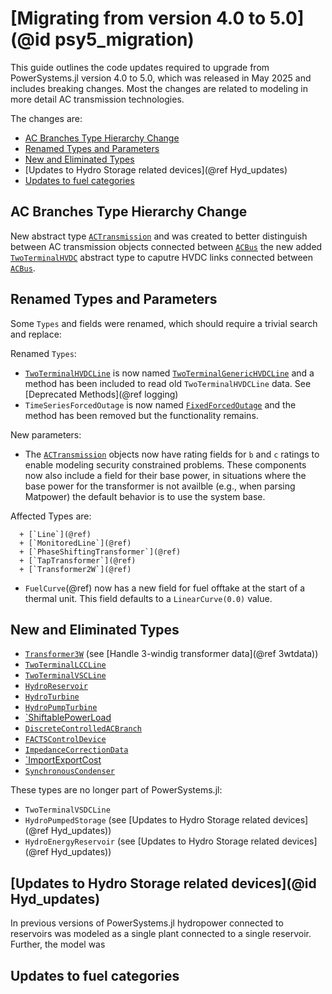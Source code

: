 # [Migrating from version 4.0 to 5.0](@id psy5_migration)

This guide outlines the code updates required to upgrade from PowerSystems.jl version 4.0
to 5.0, which was released in May 2025 and includes breaking changes. Most the changes are related
to modeling in more detail AC transmission technologies.

The changes are:

  - [AC Branches Type Hierarchy Change](@ref)
  - [Renamed Types and Parameters](@ref)
  - [New and Eliminated Types](@ref)
  - [Updates to Hydro Storage related devices](@ref Hyd_updates)
  - [Updates to fuel categories](@ref)

## AC Branches Type Hierarchy Change

New abstract type [`ACTransmission`](@ref) and was created to better distinguish between AC transmission objects connected between [`ACBus`](@ref) the new added [`TwoTerminalHVDC`](@ref) abstract type to caputre HVDC links connected between [`ACBus`](@ref).

## Renamed Types and Parameters

Some `Types` and fields were renamed, which should require a trivial search and replace:

Renamed `Types`:

  - [`TwoTerminalHVDCLine`](@ref) is now named [`TwoTerminalGenericHVDCLine`](@ref) and a method has been included to read old `TwoTerminalHVDCLine` data. See [Deprecated Methods](@ref logging)
  - `TimeSeriesForcedOutage` is now named [`FixedForcedOutage`](@ref) and the method has been removed but the functionality remains.

New parameters:

  - The [`ACTransmission`](@ref) objects now have rating fields for `b` and `c` ratings to enable modeling security constrained problems. These components now also include a field for their base power, in situations where the base power for the transformer is not availble (e.g., when parsing Matpower) the default behavior is to use the system base.

Affected Types are:

      + [`Line`](@ref)
      + [`MonitoredLine`](@ref)
      + [`PhaseShiftingTransformer`](@ref)
      + [`TapTransformer`](@ref)
      + [`Transformer2W`](@ref)

  - `FuelCurve`(@ref) now has a new field for fuel offtake at the start of a thermal unit. This field defaults to a `LinearCurve(0.0)` value.

## New and Eliminated Types

  - [`Transformer3W`](@ref) (see [Handle 3-windig transformer data](@ref 3wtdata))
  - [`TwoTerminalLCCLine`](@ref)
  - [`TwoTerminalVSCLine`](@ref)
  - [`HydroReservoir`](@ref)
  - [`HydroTurbine`](@ref)
  - [`HydroPumpTurbine`](@ref)
  - [`ShiftablePowerLoad](@ref)
  - [`DiscreteControlledACBranch`](@ref)
  - [`FACTSControlDevice`](@ref)
  - [`ImpedanceCorrectionData`](@ref)
  - [`ImportExportCost](@ref)
  - [`SynchronousCondenser`](@ref)

These types are no longer part of PowerSystems.jl:

  - `TwoTerminalVSDCLine`
  - `HydroPumpedStorage` (see [Updates to Hydro Storage related devices](@ref Hyd_updates))
  - `HydroEnergyReservoir` (see [Updates to Hydro Storage related devices](@ref Hyd_updates))

## [Updates to Hydro Storage related devices](@id Hyd_updates)

In previous versions of PowerSystems.jl hydropower connected to reservoirs was modeled as a single plant connected to a single reservoir. Further, the model was

## Updates to fuel categories
